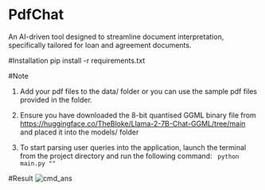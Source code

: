 # PdfChat
An AI-driven tool designed to streamline document interpretation, specifically tailored for loan and agreement documents.

#Installation
pip install -r requirements.txt

#Note
1. Add your pdf files to the data/ folder or you can use the sample pdf files provided in the folder.

2. Ensure you have downloaded the 8-bit quantised GGML binary file from https://huggingface.co/TheBloke/Llama-2-7B-Chat-GGML/tree/main and placed it into the models/ folder

3. To start parsing user queries into the application, launch the terminal from the project directory and run the following command:
   <code>
      python main.py "<user query>"
   </code>
   
#Result
![cmd_ans](https://github.com/user-attachments/assets/a8a47b6c-298d-43f7-aa11-23d161187796)


